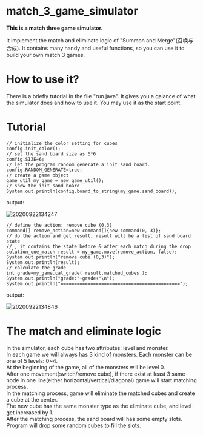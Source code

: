 # match_3_game_simulator
**This is a match three game simulator.**

It implement the match and eliminate logic of "Summon and Merge"(召唤与合成). It contains many handy and useful functions, so you can use it to build your own match 3 games.

# How to use it?
There is a briefly tutorial in the file "run.java". It gives you a galance of what the simulator does and how to use it. You may use it as the start point.


# Tutorial
```
// initialize the color setting for cubes
config.init_color();
// set the sand board size as 6*6
config.SIZE=6;
// let the program random generate a init sand board.
config.RANDOM_GENERATE=true;
// create a game object
game_util my_game = new game_util();
// show the init sand board
System.out.println(config.board_to_string(my_game.sand_board));
```
output:

![20200922134247](https://user-images.githubusercontent.com/7517810/93918046-c87d9e80-fcd9-11ea-8fc3-8cbfc6c336a7.png)

```
// define the action: remove cube (0,3)
command[] remove_action=new command[]{new command(0, 3)};
// do the action and get result, result will be a list of sand board state
// , it contains the state before & after each match during the drop
solution_one_match result = my_game.move(remove_action, false);
System.out.println("remove cube (0,3)");
System.out.println(result);
// calculate the grade
int grade=my_game.cal_grade( result.matched_cubes );
System.out.println("grade:"+grade+"\n");
System.out.println("============================================");
```
output:

![20200922134846](https://user-images.githubusercontent.com/7517810/93918439-5bb6d400-fcda-11ea-973f-70deb5caddf9.png)

# The match and eliminate logic
In the simulator, each cube has two attributes: level and monster.  
In each game we will always has 3 kind of monsters.
Each monster can be one of 5 levels: 0~4.  
At the beginning of the game, all of the monsters will be level 0.  
After one movement(switch/remove cube), if there exist at least 3 same node in one line(either horizontal/vertical/diagonal) game will start matching process.  
In the matching process, game will eliminate the matched cubes and create a cube at the center.  
The new cube has the same monster type as the eliminate cube, and level get increased by 1.  
After the matching process, the sand board will has some empty slots. Program will drop some random cubes to fill the slots.
